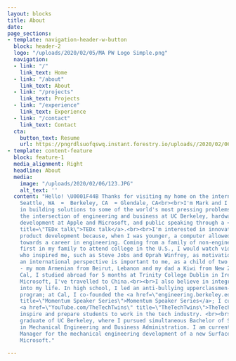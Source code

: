 ```yaml
---
layout: blocks
title: About
date: 
page_sections:
- template: navigation-header-w-button
  block: header-2
  logo: "/uploads/2020/02/05/MA PW Logo Simple.png"
  navigation:
  - link: "/"
    link_text: Home
  - link: "/about"
    link_text: About
  - link: "/projects"
    link_text: Projects
  - link: "/experience"
    link_text: Experience
  - link: "/contact"
    link_text: Contact
  cta:
    button_text: Resume
    url: https://pngrdlsuofqswq.instant.forestry.io/uploads//2020/02/06/mark-ansell-resume-2019.pdf
- template: content-feature
  block: feature-1
  media_alignment: Right
  headline: About
  media:
    image: "/uploads/2020/02/06/123.JPG"
    alt_text: ''
  content: "Hello! \U0001F44B Thanks for visiting my home on the internet. <br><br>\U0001F4CD
    Seattle, WA  ⬅️  Berkeley, CA  ⬅️ Glendale, CA<br><br>I'm Mark and I'm interested
    in building solutions to some of the world's most pressing problems. I've explored
    the intersection of engineering and business at UC Berkeley, hardware product
    development at Apple and Microsoft, and public speaking through a <a href=\"https://youtu.be/578SvV5zI68\"
    title=\"TEDx talk\">TEDx talk</a>.<br><br>I'm interested in innovative hardware
    product development because, when I was younger, a computer allowed me to aspire
    towards a career in engineering. Coming from a family of non-engineers and being
    first in my family to attend college in the U.S., I would watch videos of leaders
    who inspired me, such as Steve Jobs and Oprah Winfrey, as motivation.<br><br>Fostering
    an international perspective is important to me, as a child of two immigrants
    - my mom Armenian from Beirut, Lebanon and my dad a Kiwi from New Zealand. At
    Cal, I studied abroad for 5 months at Trinity College Dublin in Ireland. With
    Microsoft, I've travelled to China.<br><br>I also believe in integrating service
    into my life. In high school, I led an anti-bullying upperclassmen-freshman mentorship
    program; at Cal, I co-founded the <a href=\"engineering.berkeley.edu/momentum\"
    title=\"Momentum Speaker Series\">Momentum Speaker Series</a>; I currently run
    <a href=\"YouTube.com/TheTechTwins\" title=\"TheTechTwins\">TheTechTwins</a> to
    inspire and prepare students to work in the tech industry. <br><br>I'm a recent
    graduate of UC Berkeley, where I pursued simultaneous Bachelor of Science degrees
    in Mechanical Engineering and Business Administration. I am currently a Program
    Manager for the mechanical engineering development of a new Surface computer at
    Microsoft."

---
```

